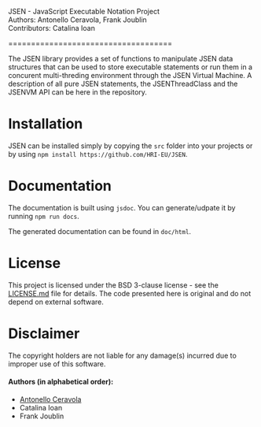 JSEN - JavaScript Executable Notation Project  
Authors: Antonello Ceravola, Frank Joublin  
Contributors: Catalina Ioan  

====================================

The JSEN library provides a set of functions to manipulate JSEN data structures that can be used to store executable statements or run them in a concurent multi-threding environment through the JSEN Virtual Machine.
A description of all pure JSEN statements, the JSENThreadClass and the JSENVM API can be here in the repository.


Installation 
===================================
JSEN can be installed simply by copying the `src` folder into your projects or by using `npm install https://github.com/HRI-EU/JSEN`.

Documentation
===================================

The documentation is built using `jsdoc`. You can generate/udpate it by running `npm run docs`.

The generated documentation can be found in `doc/html`.

License
===================================

This project is licensed under the BSD 3-clause license - see the [LICENSE.md](LICENSE.md) file for details.
The code presented here is original and do not depend on external software.

Disclaimer
===================================

The copyright holders are not liable for any damage(s) incurred due to improper use of this software.

#### Authors (in alphabetical order):

* <a href="https://github.com/antonelloceravola">Antonello Ceravola</a>
* Catalina Ioan
* Frank Joublin
